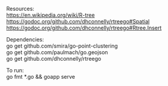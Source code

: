 Resources:  
https://en.wikipedia.org/wiki/R-tree   
https://godoc.org/github.com/dhconnelly/rtreego#Spatial  
https://godoc.org/github.com/dhconnelly/rtreego#Rtree.Insert  

Dependencies:  
go get github.com/smira/go-point-clustering  
go get github.com/paulmach/go.geojson  
go get github.com/dhconnelly/rtreego  

To run:  
go fmt *.go && goapp serve  
